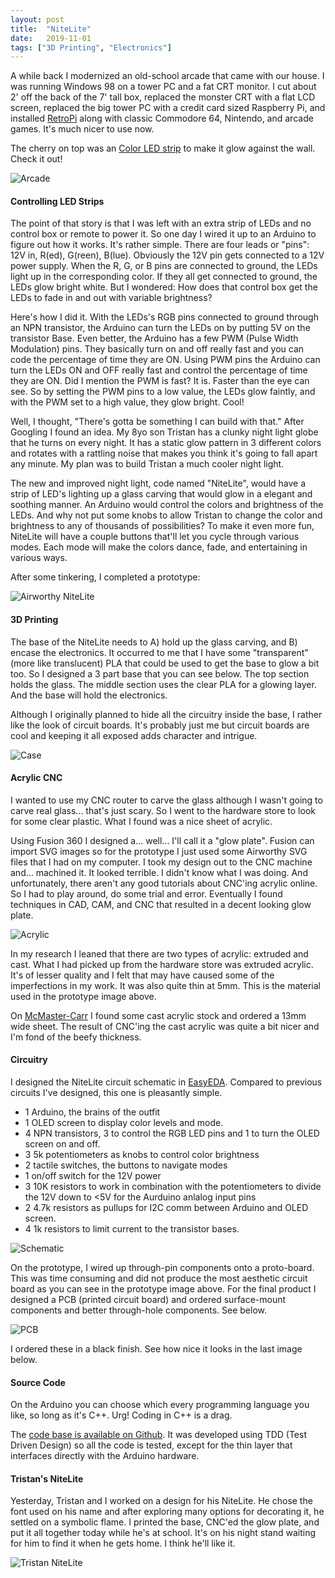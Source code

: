 ```yaml
---
layout: post
title:  "NiteLite"
date:   2019-11-01
tags: ["3D Printing", "Electronics"]
---
```


A while back I modernized an old-school arcade that came with our house.  I was running Windows 98 on a tower PC and a fat CRT monitor.  I cut about 2' off the back of the 7' tall box, replaced the monster CRT with a flat LCD screen, replaced the big tower PC with a credit card sized Raspberry Pi, and installed [RetroPi](https://retropie.org.uk) along with classic Commodore 64, Nintendo, and arcade games.  It's much nicer to use now.

The cherry on top was an [Color LED strip](https://www.amazon.com/gp/product/B07JN28KP3) to make it glow against the wall.  Check it out!

![Arcade](/eflight/img/2019-11-01/7.jpg)

#### Controlling LED Strips

The point of that story is that I was left with an extra strip of LEDs and no control box or remote to power it.  So one day I wired it up to an Arduino to figure out how it works.  It's rather simple.  There are four leads or "pins": 12V in, R(ed), G(reen), B(lue).  Obviously the 12V pin gets connected to a 12V power supply.  When the R, G, or B pins are connected to ground, the LEDs light up in the corresponding color.  If they all get connected to ground, the LEDs glow bright white.  But I wondered: How does that control box get the LEDs to fade in and out with variable brightness?  

Here's how I did it.  With the LEDs's RGB pins connected to ground through an NPN transistor, the Arduino can turn the LEDs on by putting 5V on the transistor Base.  Even better, the Arduino has a few PWM (Pulse Width Modulation) pins.  They basically turn on and off really fast and you can code the percentage of time they are ON.  Using PWM pins the Arduino can turn the LEDs ON and OFF really fast and control the percentage of time they are ON.  Did I mention the PWM is fast?  It is.  Faster than the eye can see.  So by setting the PWM pins to a low value, the LEDs glow faintly, and with the PWM set to a high value, they glow bright. Cool!          

Well, I thought, "There's gotta be something I can build with that."  After Googling I found an idea.  My 8yo son Tristan has a clunky night light globe that he turns on every night.  It has a static glow pattern in 3 different colors and rotates with a rattling noise that makes you think it's going to fall apart any minute.  My plan was to build Tristan a much cooler night light.

The new and improved night light, code named "NiteLite", would have a strip of LED's lighting up a glass carving that would glow in a elegant and soothing manner.  An Arduino would control the colors and brightness of the LEDs. And why not put some knobs to allow Tristan to change the color and brightness to any of thousands of possibilities?  To make it even more fun, NiteLite will have a couple buttons that'll let you cycle through various modes.  Each mode will make the colors dance, fade, and entertaining in various ways.

After some tinkering, I completed a prototype:  

![Airworthy NiteLite](/eflight/img/2019-11-01/1.jpg)

#### 3D Printing

The base of the NiteLite needs to A) hold up the glass carving, and B) encase the electronics.  It occurred to me that I have some "transparent" (more like translucent) PLA that could be used to get the base to glow a bit too.  So I designed a 3 part base that you can see below.  The top section holds the glass.  The middle section uses the clear PLA for a glowing layer.  And the base will hold the electronics.

Although I originally planned to hide all the circuitry inside the base, I rather like the look of circuit boards.  It's probably just me but circuit boards are cool and keeping it all exposed adds character and intrigue.            

![Case](/eflight/img/2019-11-01/2.png)

#### Acrylic CNC

I wanted to use my CNC router to carve the glass although I wasn't going to carve real glass... that's just scary.  So I went to the hardware store to look for some clear plastic.  What I found was a nice sheet of acrylic.  

Using Fusion 360 I designed a... well... I'll call it a "glow plate".  Fusion can import SVG images so for the prototype I just used some Airworthy SVG files that I had on my computer. I took my design out to the CNC machine and...  machined it.  It looked terrible.  I didn't know what I was doing.  And unfortunately, there aren't any good tutorials about CNC'ing acrylic online.  So I had to play around, do some trial and error.  Eventually I found techniques in CAD, CAM, and CNC that resulted in a decent looking glow plate.

![Acrylic](/eflight/img/2019-11-01/3.png)

In my research I leaned that there are two types of acrylic: extruded and cast.  What I had picked up from the hardware store was extruded acrylic.  It's of lesser quality and I felt that may have caused some of the imperfections in my work.  It was also quite thin at 5mm.  This is the material used in the prototype image above.

On [McMaster-Carr](https://www.mcmaster.com/acrylic-sheet-stock) I found some cast acrylic stock and ordered a 13mm wide sheet.  The result of CNC'ing the cast acrylic was quite a bit nicer and I'm fond of the beefy thickness.   

#### Circuitry

I designed the NiteLite circuit schematic in [EasyEDA](https://easyeda.com).  Compared to previous circuits I've designed, this one is pleasantly simple.

 * 1 Arduino, the brains of the outfit
 * 1 OLED screen to display color levels and mode.
 * 4 NPN transistors, 3 to control the RGB LED pins and 1 to turn the OLED screen on and off.
 * 3 5k potentiometers as knobs to control color brightness
 * 2 tactile switches, the buttons to navigate modes
 * 1 on/off switch for the 12V power
 * 3 10K resistors to work in combination with the potentiometers to divide the 12V down to <5V for the Aurduino anlalog input pins
 * 2 4.7k resistors as pullups for I2C comm between Arduino and OLED screen.
 * 4 1k resistors to limit current to the transistor bases. 
   
![Schematic](/eflight/img/2019-11-01/4.jpg)

On the prototype, I wired up through-pin components onto a proto-board.  This was time consuming and did not produce the most aesthetic circuit board as you can see in the prototype image above.  For the final product I designed a PCB (printed circuit board) and ordered surface-mount components and better through-hole components.  See below.   
  
![PCB](/eflight/img/2019-11-01/5.png)

I ordered these in a black finish.  See how nice it looks in the last image below.

#### Source Code

On the Arduino you can choose which every programming language you like, so long as it's C++.  Urg!  Coding in C++ is a drag.

The [code base is available on Github](https://github.com/slagyr/nitelite).  It was developed using TDD (Test Driven Design) so all the code is tested, except for the thin layer that interfaces directly with the Arduino hardware. 

#### Tristan's NiteLite

Yesterday, Tristan and I worked on a design for his NiteLite.  He chose the font used on his name and after exploring many options for decorating it, he settled on a symbolic flame.  I printed the base, CNC'ed the glow plate, and put it all together today while he's at school.  It's on his night stand waiting for him to find it when he gets home.  I think he'll like it.

![Tristan NiteLite](/eflight/img/2019-11-01/6.jpg)
